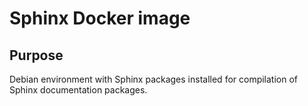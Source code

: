 # Sphinx Docker image

## Purpose

Debian environment with Sphinx packages installed for compilation of Sphinx
documentation packages.